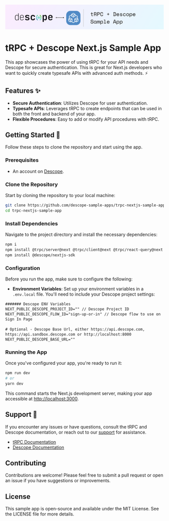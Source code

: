 <img width="1400" alt="Descope tRPC Banner" src="./trpc_sample_app_banner.png">


# tRPC + Descope Next.js Sample App

This app showcases the power of using tRPC for your API needs and Descope for secure authentication. This is great for Next.js developers who want to quickly create typesafe APIs with advanced auth methods. :zap:

## Features :sparkles:

- **Secure Authentication**: Utilizes Descope for user authentication.
- **Typesafe APIs**: Leverages tRPC to create endpoints that can be used in both the front and backend of your app.
- **Flexible Procedures**: Easy to add or modify API procedures with tRPC.

## Getting Started 🚀

Follow these steps to clone the repository and start using the app.

### Prerequisites

- An account on [Descope](https://descope.com/).

### Clone the Repository

Start by cloning the repository to your local machine:

```bash
git clone https://github.com/descope-sample-apps/trpc-nextjs-sample-app.git
cd trpc-nextjs-sample-app
```

### Install Dependencies

Navigate to the project directory and install the necessary dependencies:

```bash
npm i
npm install @trpc/server@next @trpc/client@next @trpc/react-query@next @trpc/next@next @tanstack/react-query@latest zod
npm install @descope/nextjs-sdk
```

### Configuration

Before you run the app, make sure to configure the following:

- **Environment Variables**: Set up your environment variables in a `.env.local` file. You'll need to include your Descope project settings:

```
####### Descope ENV Variables
NEXT_PUBLIC_DESCOPE_PROJECT_ID="" // Descope Project ID
NEXT_PUBLIC_DESCOPE_FLOW_ID="sign-up-or-in" // Descope flow to use on Sign In Page

# Optional - Descope Base Url, either https://api.descope.com, https://api.sandbox.descope.com or http://localhost:8000
NEXT_PUBLIC_DESCOPE_BASE_URL=""
```

### Running the App

Once you've configured your app, you're ready to run it:

```bash
npm run dev
# or
yarn dev
```

This command starts the Next.js development server, making your app accessible at [http://localhost:3000](http://localhost:3000).

## Support :raised_hands:

If you encounter any issues or have questions, consult the tRPC and Descope documentation, or reach out to our [support](https://www.descope.com/contact) for assistance.

- [tRPC Documentation](https://trpc.io/docs/)
- [Descope Documentation](https://docs.descope.com/)

## Contributing

Contributions are welcome! Please feel free to submit a pull request or open an issue if you have suggestions or improvements.

## License

This sample app is open-source and available under the MIT License. See the LICENSE file for more details.
